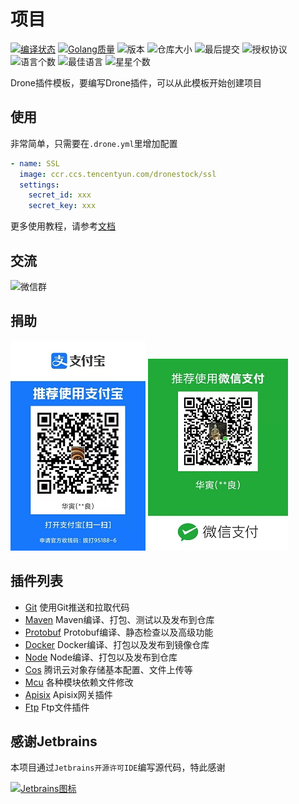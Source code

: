 # 项目
[![编译状态](https://github.ruijc.com:20443/api/badges/dronestock/ssl/status.svg)](https://github.ruijc.com:20443/dronestock/ssl)
[![Golang质量](https://goreportcard.com/badge/github.com/dronestock/ssl)](https://goreportcard.com/report/github.com/dronestock/ssl)
![版本](https://img.shields.io/github/go-mod/go-version/dronestock/ssl)
![仓库大小](https://img.shields.io/github/repo-size/dronestock/ssl)
![最后提交](https://img.shields.io/github/last-commit/dronestock/ssl)
![授权协议](https://img.shields.io/github/license/dronestock/ssl)
![语言个数](https://img.shields.io/github/languages/count/dronestock/ssl)
![最佳语言](https://img.shields.io/github/languages/top/dronestock/ssl)
![星星个数](https://img.shields.io/github/stars/dronestock/ssl?style=social)

Drone插件模板，要编写Drone插件，可以从此模板开始创建项目

## 使用

非常简单，只需要在`.drone.yml`里增加配置

```yaml
- name: SSL
  image: ccr.ccs.tencentyun.com/dronestock/ssl
  settings:
    secret_id: xxx
    secret_key: xxx
```

更多使用教程，请参考[文档](https://www.dronestock.tech/plugin/stock/drone)

## 交流

![微信群](https://www.dronestock.tech/communication/wxwork.jpg)

## 捐助

![支持宝](https://github.com/storezhang/donate/raw/master/alipay-small.jpg)
![微信](https://github.com/storezhang/donate/raw/master/weipay-small.jpg)

## 插件列表

- [Git](https://www.dronestock.tech/plugin/stock/git) 使用Git推送和拉取代码
- [Maven](https://www.dronestock.tech/plugin/stock/maven) Maven编译、打包、测试以及发布到仓库
- [Protobuf](https://www.dronestock.tech/plugin/stock/protobuf) Protobuf编译、静态检查以及高级功能
- [Docker](https://www.dronestock.tech/plugin/stock/docker) Docker编译、打包以及发布到镜像仓库
- [Node](https://www.dronestock.tech/plugin/stock/node) Node编译、打包以及发布到仓库
- [Cos](https://www.dronestock.tech/plugin/stock/cos) 腾讯云对象存储基本配置、文件上传等
- [Mcu](https://www.dronestock.tech/plugin/stock/mcu) 各种模块依赖文件修改
- [Apisix](https://www.dronestock.tech/plugin/stock/apisix) Apisix网关插件
- [Ftp](https://www.dronestock.tech/plugin/stock/ftp) Ftp文件插件

## 感谢Jetbrains

本项目通过`Jetbrains开源许可IDE`编写源代码，特此感谢

[![Jetbrains图标](https://resources.jetbrains.com/storage/products/company/brand/logos/jb_beam.svg)](https://www.jetbrains.com/?from=dronestock/ssl)
